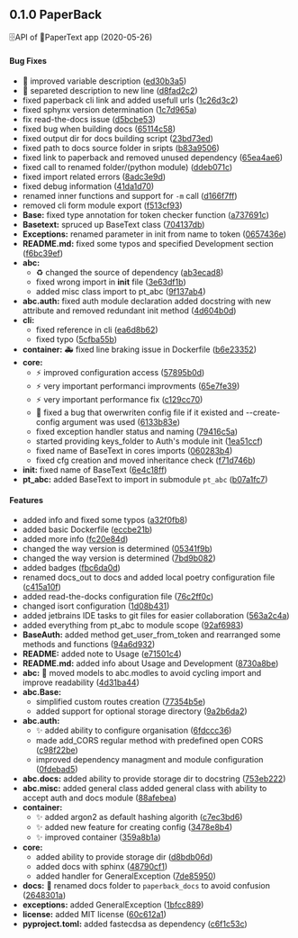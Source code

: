 <a name="0.1.0"></a>
## 0.1.0 PaperBack
🗄API of 📎PaperText app (2020-05-26)


#### Bug Fixes

*   :pencil: improved variable description ([ed30b3a5](https://github.com/PaperText/paperback/commit/ed30b3a58b56af76362ba89a1362cef25a07634e))
*   :pencil: separeted description to new line ([d8fad2c2](https://github.com/PaperText/paperback/commit/d8fad2c2f4db6c4149c4da6fa8cbaaf8c133861a))
*   fixed paperback cli link and added usefull urls ([1c26d3c2](https://github.com/PaperText/paperback/commit/1c26d3c285790ec03b89d1630ca536b209812b91))
*   fixed sphynx version determination ([1c7d965a](https://github.com/PaperText/paperback/commit/1c7d965a5e5a18ca5748ce69ecb4872ebbf9ac3d))
*   fix read-the-docs issue ([d5bcbe53](https://github.com/PaperText/paperback/commit/d5bcbe53f7f9039405e38580975ffc93ded9ac50))
*   fixed bug when building docs ([65114c58](https://github.com/PaperText/paperback/commit/65114c586c443b35ed4065769d74889e1d7db05e))
*   fixed output dir for docs building script ([23bd73ed](https://github.com/PaperText/paperback/commit/23bd73ed446eeebe9cbcc9aa8dcf46ded347b6e9))
*   fixed path to docs source folder in sripts ([b83a9506](https://github.com/PaperText/paperback/commit/b83a9506f69822c17c127ad732fdfe9788ea060c))
*   fixed link to paperback and removed unused dependency ([65ea4ae6](https://github.com/PaperText/paperback/commit/65ea4ae6e3918b8d976ca28a124b522a5384a35a))
*   fixed call to renamed folder/(python module) ([ddeb071c](https://github.com/PaperText/paperback/commit/ddeb071c637fbdb30e166bf26cdd35e0a7b158fe))
*   fixed import related errors ([8adc3e9d](https://github.com/PaperText/paperback/commit/8adc3e9d3565907a28c074aba3b0b00892e889b2))
*   fixed debug information ([41da1d70](https://github.com/PaperText/paperback/commit/41da1d709000ea71e0fa3c27b062c5af8cc42b64))
*   renamed inner functions and support for `-m` call ([d166f7ff](https://github.com/PaperText/paperback/commit/d166f7ff93eb2e15210fc245168911e4c83f178b))
*   removed cli form module export ([f513cf93](https://github.com/PaperText/paperback/commit/f513cf939cee7704c22cf7ab9ca5a7713192bf00))
* **Base:**  fixed type annotation for token checker function ([a737691c](https://github.com/PaperText/paperback/commit/a737691c7d7313b6dee5f00eaa5062f3e3d42dde))
* **Basetext:**   spruced up BaseText class ([704137db](https://github.com/PaperText/paperback/commit/704137db42257420b7686bdc9e3e03f623ab8ab7))
* **Exceptions:**  renamed parameter in init from name to token ([0657436e](https://github.com/PaperText/paperback/commit/0657436ea755ec975db4ffb3a630ca44472e45fb))
* **README.md:**  fixed some typos and specified Development section ([f6bc39ef](https://github.com/PaperText/paperback/commit/f6bc39eff365426a352fef6333f949c917ce31c6))
* **abc:**
  *  :recycle: changed the source of dependency ([ab3ecad8](https://github.com/PaperText/paperback/commit/ab3ecad8e518cb5f159bc06635e7b9cee98e7436))
  *  fixed wrong import in __init__ file ([3e63df1b](https://github.com/PaperText/paperback/commit/3e63df1b63fd6e31a47b31bd348daff7ffe954ba))
  *  added misc class import to pt_abc ([9f137ab4](https://github.com/PaperText/paperback/commit/9f137ab4c87ea6306aae480297bc5c5681ff5241))
* **abc.auth:**  fixed auth module declaration added docstring with new attribute and removed redundant init method ([4d604b0d](https://github.com/PaperText/paperback/commit/4d604b0d260e519f4ff089444228e7f1011be347))
* **cli:**
  *  fixed reference in cli ([ea6d8b62](https://github.com/PaperText/paperback/commit/ea6d8b62bad42e13c1d581f66b1f33ca21d94c50))
  *  fixed typo ([5cfba55b](https://github.com/PaperText/paperback/commit/5cfba55b5341cab3bef92e5da0ef24715d9101b3))
* **container:**  :ambulance: fixed line braking issue in Dockerfile ([b6e23352](https://github.com/PaperText/paperback/commit/b6e2335264c09e2efe953820102a81c81f96afb4))
* **core:**
  *  :zap: improved configuration access ([57895b0d](https://github.com/PaperText/paperback/commit/57895b0d4eced8a1540ab9884e98dbf729fc220b))
  *  :zap: very important performanci improvments ([65e7fe39](https://github.com/PaperText/paperback/commit/65e7fe391f6ac94ad21bd7289471578905b72665))
  *  :zap: very important performance fix ([c129cc70](https://github.com/PaperText/paperback/commit/c129cc707bef838fa58b962d8fedcaf7fd3b6330))
  *  :bug: fixed a bug that owerwriten config file if it existed and --create-config argument was used ([6133b83e](https://github.com/PaperText/paperback/commit/6133b83e5178a20b973159ba253d650b778c9e66))
  *  fixed exception handler status and naming ([79416c5a](https://github.com/PaperText/paperback/commit/79416c5afe12270c6f18adf2ef5a6006ea540c69))
  *  started providing keys_folder to Auth's module init ([1ea51ccf](https://github.com/PaperText/paperback/commit/1ea51ccf19adf7bb4ffdf48f56ee5094cba0ffe0))
  *  fixed name of BaseText in cores imports ([060283b4](https://github.com/PaperText/paperback/commit/060283b4298b7147f7e7a8a6fc451257cd6a0289))
  *   fixed cfg creation and moved inheritance check ([f71d746b](https://github.com/PaperText/paperback/commit/f71d746b9c09bb459ad951a2fc19bb08b68397af))
* **init:**  fixed name of BaseText ([6e4c18ff](https://github.com/PaperText/paperback/commit/6e4c18ff73e3c75901d5f77728b1d330118fc175))
* **pt_abc:**  added BaseText to import in submodule `pt_abc` ([b07a1fc7](https://github.com/PaperText/paperback/commit/b07a1fc7418d1c7cfb06c6046ce1602c5cf30527))

#### Features

*   added info and fixed some typos ([a32f0fb8](https://github.com/PaperText/paperback/commit/a32f0fb87d87ad604713800bf5ea1cddd77bdbb0))
*   added basic Dockerfile ([eccbe21b](https://github.com/PaperText/paperback/commit/eccbe21bcc7f7312552ae330282147c0507cd6fe))
*   added more info ([fc20e84d](https://github.com/PaperText/paperback/commit/fc20e84d07e47cd781914687ea6dd55f2ce8f418))
*   changed the way version is determined ([05341f9b](https://github.com/PaperText/paperback/commit/05341f9b92f76c4294ed567fdb31b8e332356d13))
*   changed the way version is determined ([7bd9b082](https://github.com/PaperText/paperback/commit/7bd9b082ba3d462bf34f261ba62f5b5a8bf9b8d1))
*   added badges ([fbc6da0d](https://github.com/PaperText/paperback/commit/fbc6da0d1535e8255daf27dea3f55ccfea172c36))
*   renamed docs_out to docs and added local poetry configuration file ([c415a10f](https://github.com/PaperText/paperback/commit/c415a10f60589701f2bfd55dbdc55862daefabc0))
*   added read-the-docks configuration file ([76c2ff0c](https://github.com/PaperText/paperback/commit/76c2ff0c82e931d21d4f77c7f6fc8321327619b9))
*   changed isort configuration ([1d08b431](https://github.com/PaperText/paperback/commit/1d08b431dfdf01c44083911f35f5421fafed4852))
*   added jetbrains IDE tasks to git files for easier collaboration ([563a2c4a](https://github.com/PaperText/paperback/commit/563a2c4a83fe355ca294771dde5273365cc1d3f7))
*   added everything from pt_abc to module scope ([92af6983](https://github.com/PaperText/paperback/commit/92af69838e245ed54200dca986d5338fbe215a2d))
* **BaseAuth:**  added method get_user_from_token and rearranged some methods and functions ([94a6d932](https://github.com/PaperText/paperback/commit/94a6d9323242fcc4523e4035bc09ad765014c5d4))
* **README:**  added note to Usage ([e71501c4](https://github.com/PaperText/paperback/commit/e71501c4ec5f3a7285a7fc32ba9e331755a553d8))
* **README.md:**  added info about Usage and Development ([8730a8be](https://github.com/PaperText/paperback/commit/8730a8be308a76275a56c1056ff936ac89c55548))
* **abc:**  :truck: moved models to abc.modles to avoid cycling import and improve readability ([4d31ba44](https://github.com/PaperText/paperback/commit/4d31ba445fa16d88d6d24f1da6a5d097c77de47f))
* **abc.Base:**
  *  simplified custom routes creation ([77354b5e](https://github.com/PaperText/paperback/commit/77354b5e5d6527908ab4e3ebf52b6ef4262ff9aa))
  *  added support for optional storage directory ([9a2b6da2](https://github.com/PaperText/paperback/commit/9a2b6da25c096079a2772aa93194ed4772918711))
* **abc.auth:**
  *  :sparkles: added ability to configure organisation ([6fdccc36](https://github.com/PaperText/paperback/commit/6fdccc36ea5b9ea3a7e0731f31797ef34abfad68))
  *  made add_CORS regular method with predefined open CORS ([c98f22be](https://github.com/PaperText/paperback/commit/c98f22be40301b504fd2d49b392602e11ab55588))
  *  improved dependency  managment and module configuration ([0fdebad5](https://github.com/PaperText/paperback/commit/0fdebad5d0578701c16eb2504eab777b12cafc68))
* **abc.docs:**  added ability to provide storage dir to docstring ([753eb222](https://github.com/PaperText/paperback/commit/753eb222e5fc3e4cf29f71512a12362788166e9a))
* **abc.misc:**  added general class added general class with ability to accept auth and docs module ([88afebea](https://github.com/PaperText/paperback/commit/88afebea69616933751a5efa594847ed9d877dd7))
* **container:**
  *  :sparkles: added argon2 as default hashing algorith ([c7ec3bd6](https://github.com/PaperText/paperback/commit/c7ec3bd63b9cb759935c1a2745e2ee55b937ca5e))
  *  :sparkles: added new feature for creating config ([3478e8b4](https://github.com/PaperText/paperback/commit/3478e8b4130a13e6c82c872a1fa29f681a460c1b))
  *  :sparkles: improved container ([359a8b1a](https://github.com/PaperText/paperback/commit/359a8b1a981c7f0b4acab22309ce73a559dde347))
* **core:**
  *  added ability to provide storage dir ([d8bdb06d](https://github.com/PaperText/paperback/commit/d8bdb06d23d4b425fde6c587815db65c591b6111))
  *  added docs with sphinx ([48790cf1](https://github.com/PaperText/paperback/commit/48790cf145b6778e0a1cd58ac2635d3c02746b09))
  *   added handler for GeneralException ([7de85950](https://github.com/PaperText/paperback/commit/7de85950aa540567fe53ed58c8f43bc5b911c4cc))
* **docs:**  :truck: renamed docs folder to `paperback_docs` to avoid confusion ([2648301a](https://github.com/PaperText/paperback/commit/2648301a320ef830bd2bf3a57ece2e2fa916d01e))
* **exceptions:**  added GeneralException ([1bfcc889](https://github.com/PaperText/paperback/commit/1bfcc889f6a9c28673f19e83f33c6eb1baf28301))
* **license:**  added MIT license ([60c612a1](https://github.com/PaperText/paperback/commit/60c612a179f02a427bf77cfb2a0e8986424dbbd7))
* **pyproject.toml:**  added fastecdsa as dependency ([c6f1c53c](https://github.com/PaperText/paperback/commit/c6f1c53c1610209354c571a260a92ea6749eed44))



